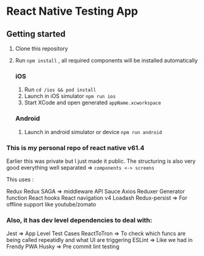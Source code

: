 # React Native Testing App

## Getting started
1. Clone this repository
2. Run `npm install` , all required components will be installed automatically

    ### iOS
      
    1. Run `cd /ios && pod install`
    2. Launch in iOS simulator `npm run ios`
    3. Start XCode and open generated `appName.xcworkspace`
    
    ### Android
    1. Launch in android simulator or device `npm run android`
    
    
###    This is my personal repo of react native v61.4
Earlier this was private but I just made it public.
The structuring is also very good everything well separated => `components <-> screens`

This uses :

Redux
Redux SAGA => middleware
API Sauce
Axios
Reduxer
Generator function
React hooks
React navigation v4
Loadash
Redux-persist => For offline support like youtube/zomato

### Also, it has dev level dependencies to deal with:

Jest => App Level Test Cases
ReactToTron => To check which funcs are being called repeatidly and what UI are triggering
ESLint => Like we had in Frendy PWA
Husky => Pre commit lint testing

